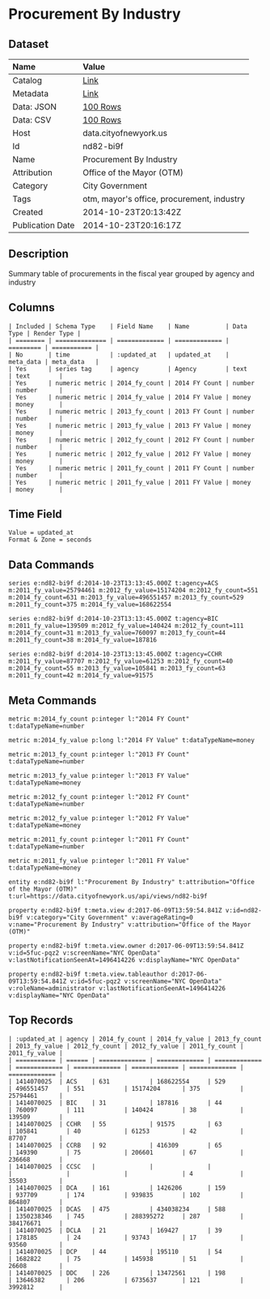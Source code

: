 # Procurement By Industry

## Dataset

| Name | Value |
| :--- | :---- |
| Catalog | [Link](https://catalog.data.gov/dataset/procurement-by-industry-eb653) |
| Metadata | [Link](https://data.cityofnewyork.us/api/views/nd82-bi9f) |
| Data: JSON | [100 Rows](https://data.cityofnewyork.us/api/views/nd82-bi9f/rows.json?max_rows=100) |
| Data: CSV | [100 Rows](https://data.cityofnewyork.us/api/views/nd82-bi9f/rows.csv?max_rows=100) |
| Host | data.cityofnewyork.us |
| Id | nd82-bi9f |
| Name | Procurement By Industry |
| Attribution | Office of the Mayor (OTM) |
| Category | City Government |
| Tags | otm, mayor's office, procurement, industry |
| Created | 2014-10-23T20:13:42Z |
| Publication Date | 2014-10-23T20:16:17Z |

## Description

Summary table of procurements in the fiscal year grouped by agency and industry

## Columns

```ls
| Included | Schema Type    | Field Name    | Name          | Data Type | Render Type |
| ======== | ============== | ============= | ============= | ========= | =========== |
| No       | time           | :updated_at   | updated_at    | meta_data | meta_data   |
| Yes      | series tag     | agency        | Agency        | text      | text        |
| Yes      | numeric metric | 2014_fy_count | 2014 FY Count | number    | number      |
| Yes      | numeric metric | 2014_fy_value | 2014 FY Value | money     | money       |
| Yes      | numeric metric | 2013_fy_count | 2013 FY Count | number    | number      |
| Yes      | numeric metric | 2013_fy_value | 2013 FY Value | money     | money       |
| Yes      | numeric metric | 2012_fy_count | 2012 FY Count | number    | number      |
| Yes      | numeric metric | 2012_fy_value | 2012 FY Value | money     | money       |
| Yes      | numeric metric | 2011_fy_count | 2011 FY Count | number    | number      |
| Yes      | numeric metric | 2011_fy_value | 2011 FY Value | money     | money       |
```

## Time Field

```ls
Value = updated_at
Format & Zone = seconds
```

## Data Commands

```ls
series e:nd82-bi9f d:2014-10-23T13:13:45.000Z t:agency=ACS m:2011_fy_value=25794461 m:2012_fy_value=15174204 m:2012_fy_count=551 m:2014_fy_count=631 m:2013_fy_value=496551457 m:2013_fy_count=529 m:2011_fy_count=375 m:2014_fy_value=168622554

series e:nd82-bi9f d:2014-10-23T13:13:45.000Z t:agency=BIC m:2011_fy_value=139509 m:2012_fy_value=140424 m:2012_fy_count=111 m:2014_fy_count=31 m:2013_fy_value=760097 m:2013_fy_count=44 m:2011_fy_count=38 m:2014_fy_value=187816

series e:nd82-bi9f d:2014-10-23T13:13:45.000Z t:agency=CCHR m:2011_fy_value=87707 m:2012_fy_value=61253 m:2012_fy_count=40 m:2014_fy_count=55 m:2013_fy_value=105841 m:2013_fy_count=63 m:2011_fy_count=42 m:2014_fy_value=91575
```

## Meta Commands

```ls
metric m:2014_fy_count p:integer l:"2014 FY Count" t:dataTypeName=number

metric m:2014_fy_value p:long l:"2014 FY Value" t:dataTypeName=money

metric m:2013_fy_count p:integer l:"2013 FY Count" t:dataTypeName=number

metric m:2013_fy_value p:integer l:"2013 FY Value" t:dataTypeName=money

metric m:2012_fy_count p:integer l:"2012 FY Count" t:dataTypeName=number

metric m:2012_fy_value p:integer l:"2012 FY Value" t:dataTypeName=money

metric m:2011_fy_count p:integer l:"2011 FY Count" t:dataTypeName=number

metric m:2011_fy_value p:integer l:"2011 FY Value" t:dataTypeName=money

entity e:nd82-bi9f l:"Procurement By Industry" t:attribution="Office of the Mayor (OTM)" t:url=https://data.cityofnewyork.us/api/views/nd82-bi9f

property e:nd82-bi9f t:meta.view d:2017-06-09T13:59:54.841Z v:id=nd82-bi9f v:category="City Government" v:averageRating=0 v:name="Procurement By Industry" v:attribution="Office of the Mayor (OTM)"

property e:nd82-bi9f t:meta.view.owner d:2017-06-09T13:59:54.841Z v:id=5fuc-pqz2 v:screenName="NYC OpenData" v:lastNotificationSeenAt=1496414226 v:displayName="NYC OpenData"

property e:nd82-bi9f t:meta.view.tableauthor d:2017-06-09T13:59:54.841Z v:id=5fuc-pqz2 v:screenName="NYC OpenData" v:roleName=administrator v:lastNotificationSeenAt=1496414226 v:displayName="NYC OpenData"
```

## Top Records

```ls
| :updated_at | agency | 2014_fy_count | 2014_fy_value | 2013_fy_count | 2013_fy_value | 2012_fy_count | 2012_fy_value | 2011_fy_count | 2011_fy_value | 
| =========== | ====== | ============= | ============= | ============= | ============= | ============= | ============= | ============= | ============= | 
| 1414070025  | ACS    | 631           | 168622554     | 529           | 496551457     | 551           | 15174204      | 375           | 25794461      | 
| 1414070025  | BIC    | 31            | 187816        | 44            | 760097        | 111           | 140424        | 38            | 139509        | 
| 1414070025  | CCHR   | 55            | 91575         | 63            | 105841        | 40            | 61253         | 42            | 87707         | 
| 1414070025  | CCRB   | 92            | 416309        | 65            | 149390        | 75            | 206601        | 67            | 236668        | 
| 1414070025  | CCSC   |               |               |               |               |               |               | 4             | 35503         | 
| 1414070025  | DCA    | 161           | 1426206       | 159           | 937709        | 174           | 939835        | 102           | 864807        | 
| 1414070025  | DCAS   | 475           | 434038234     | 588           | 1350238346    | 745           | 288395272     | 287           | 384176671     | 
| 1414070025  | DCLA   | 21            | 169427        | 39            | 178185        | 24            | 93743         | 17            | 93560         | 
| 1414070025  | DCP    | 44            | 195110        | 54            | 1682822       | 75            | 145938        | 51            | 26608         | 
| 1414070025  | DDC    | 226           | 13472561      | 198           | 13646382      | 206           | 6735637       | 121           | 3992812       | 
```